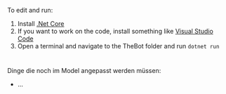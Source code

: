To edit and run:

1. Install [.Net Core][net]
2. If you want to work on the code, install something like [Visual Studio Code][vsc]
3. Open a terminal and navigate to the TheBot folder and run ```dotnet run```

#

Dinge die noch im Model angepasst werden müssen:
* ...

[net]: https://dotnet.microsoft.com/download
[vsc]: https://code.visualstudio.com/
